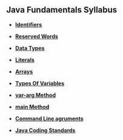 ## Java Fundamentals Syllabus

- [**Identifiers**](https://en.wikipedia.org/wiki/Java_syntax#Identifier)
        
- [**Reserved Words**](https://en.wikipedia.org/wiki/Java_syntax#Keywords)
        
- [**Data Types**]()
        
- [**Literals**](https://en.wikipedia.org/wiki/Java_syntax#Literals)
       
- [**Arrays**]()
        
- [**Types Of Variables**]()
        
- [**var-arg Method**]()
        
- [**main Method**]()
        
- [**Command Line agruments**]()
        
- [**Java Coding Standards**]()
